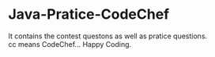 # Java-Pratice-CodeChef
It contains the contest questons as well as pratice questions.  
cc means CodeChef...
Happy Coding.

